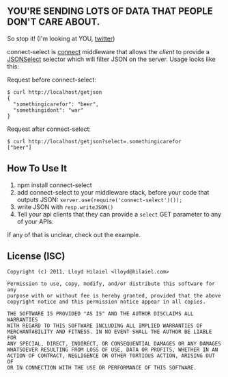 ## YOU'RE SENDING LOTS OF DATA THAT PEOPLE DON'T CARE ABOUT.

So stop it!  (I'm looking at YOU, [twitter](http://dev.twitter.com/doc/get/statuses/public_timeline))

connect-select is [connect](https://github.com/senchalabs/connect)
middleware that allows the *client* to provide a
[JSONSelect](http://jsonselect.org) selector which will filter JSON on
the server.  Usage looks like this:

Request before connect-select:

    $ curl http://localhost/getjson
    {
      "somethingicarefor": "beer",
      "somethingidont": "war"
    }

Request after connect-select:

    $ curl http://localhost/getjson?select=.somethingicarefor
    ["beer"]

## How To Use It

1. npm install connect-select
2. add connect-select to your middleware stack, before your code that
   outputs JSON: `server.use(require('connect-select')());`
3. write JSON with `resp.writeJSON()`
4. Tell your api clients that they can provide a `select` GET parameter to any of your APIs.

If any of that is unclear, check out the example.

## License (ISC)

    Copyright (c) 2011, Lloyd Hilaiel <lloyd@hilaiel.com>
    
    Permission to use, copy, modify, and/or distribute this software for any
    purpose with or without fee is hereby granted, provided that the above
    copyright notice and this permission notice appear in all copies.
    
    THE SOFTWARE IS PROVIDED "AS IS" AND THE AUTHOR DISCLAIMS ALL WARRANTIES
    WITH REGARD TO THIS SOFTWARE INCLUDING ALL IMPLIED WARRANTIES OF
    MERCHANTABILITY AND FITNESS. IN NO EVENT SHALL THE AUTHOR BE LIABLE FOR
    ANY SPECIAL, DIRECT, INDIRECT, OR CONSEQUENTIAL DAMAGES OR ANY DAMAGES
    WHATSOEVER RESULTING FROM LOSS OF USE, DATA OR PROFITS, WHETHER IN AN
    ACTION OF CONTRACT, NEGLIGENCE OR OTHER TORTIOUS ACTION, ARISING OUT OF
    OR IN CONNECTION WITH THE USE OR PERFORMANCE OF THIS SOFTWARE.
